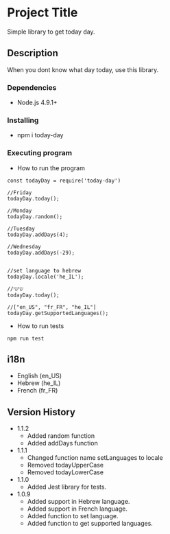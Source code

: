 # Project Title

Simple library to get today day.

## Description

When you dont know what day today, use this library.

### Dependencies

- Node.js 4.9.1+

### Installing

- npm i today-day

### Executing program

- How to run the program

```
const todayDay = require('today-day')

//Friday
todayDay.today();

//Monday
todayDay.random();

//Tuesday
todayDay.addDays(4);

//Wednesday
todayDay.addDays(-29);


//set language to hebrew
todayDay.locale('he_IL');

//שישי
todayDay.today();

//["en_US", "fr_FR", "he_IL"]
todayDay.getSupportedLanguages();

```

- How to run tests
```
npm run test
```

## i18n
- English (en_US)
- Hebrew (he_IL)
- French (fr_FR)

## Version History

- 1.1.2
  - Added random function
  - Added addDays function
- 1.1.1
  - Changed function name setLanguages to locale
  - Removed todayUpperCase
  - Removed todayLowerCase
- 1.1.0
  - Added Jest library for tests.
- 1.0.9
  - Added support in Hebrew language.
  - Added support in French language.
  - Added function to set language.
  - Added function to get supported languages.
